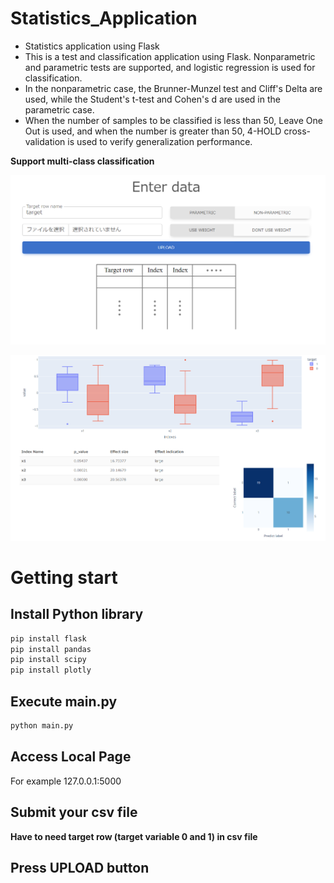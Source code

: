 # Statistics_Application
- Statistics application using Flask  
- This is a test and classification application using Flask. Nonparametric and parametric tests are supported, and logistic regression is used for classification.  
- In the nonparametric case, the Brunner-Munzel test and Cliff's Delta are used, while the Student's t-test and Cohen's d are used in the parametric case.  
- When the number of samples to be classified is less than 50, Leave One Out is used, and when the number is greater than 50, 4-HOLD cross-validation is used to verify generalization performance.

**Support multi-class classification**

![入力画面の例](doc/input.png "入力画面の例")

![出力の例](doc/output.png "出力の例")
# Getting start

## Install Python library
~~~ python
pip install flask
pip install pandas
pip install scipy
pip install plotly
~~~

## Execute main.py
~~~ python
python main.py
~~~

## Access Local Page
For example
127.0.0.1:5000

## Submit your csv file

**Have to need target row (target variable 0 and 1) in csv file**

## Press UPLOAD button
